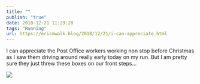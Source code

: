```yaml
---
title: ""
publish: "true"
date: 2018-12-21 11:29:20
tags: "Running"
url: https://ericmwalk.blog/2018/12/21/i-can-appreciate.html
---
```


I can appreciate the Post Office workers working non stop before Christmas as I saw them driving around really early today on my run. But I am pretty sure they just threw these boxes on our front steps...

![](https://ericmwalk.blog/uploads/2022/50003991e7.jpg)